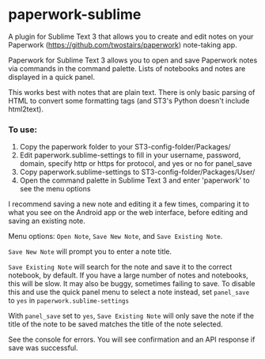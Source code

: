 # paperwork-sublime
A plugin for Sublime Text 3 that allows you to create and edit notes on your Paperwork (https://github.com/twostairs/paperwork) note-taking app.

Paperwork for Sublime Text 3 allows you to open and save Paperwork notes via commands in the command palette. Lists of notebooks and notes are displayed in a quick panel.

This works best with notes that are plain text. There is only basic parsing of HTML to convert some formatting tags (and ST3's Python doesn't include html2text).

### To use:
1. Copy the paperwork folder to your ST3-config-folder/Packages/
2. Edit paperwork.sublime-settings to fill in your username, password, domain, specify http or https for protocol, and yes or no for panel_save
3. Copy paperwork.sublime-settings to ST3-config-folder/Packages/User/
4. Open the command palette in Sublime Text 3 and enter 'paperwork' to see the menu options

I recommend saving a new note and editing it a few times, comparing it to what you see on the Android app or the web interface, before editing and saving an existing note.

Menu options: `Open Note`, `Save New Note`, and `Save Existing Note`. 

`Save New Note` will prompt you to enter a note title.

`Save Existing Note` will search for the note and save it to the correct notebook, by default. If you have a large number of notes and notebooks, this will be slow. It may also be buggy, sometimes failing to save. To disable this and use the quick panel menu to select a note instead, set `panel_save` to `yes` in `paperwork.sublime-settings`

With `panel_save` set to `yes`, `Save Existing Note` will only save the note if the title of the note to be saved matches the title of the note selected. 

See the console for errors. You will see confirmation and an API response if save was successful.
